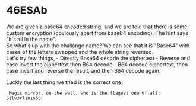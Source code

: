 # 46ESAb

  We are given a base64 encoded string, and we are told that there is some custom encryption (obviously apart from base64 encoding). The hint says "it's all in the name".      
  So what's up with the challange name? We can see that it is "Base64" with cases of the letters swapped and the whole string reversed.      
  Let's try few things, 
    - Directly Base64 decode the ciphertext
    - Reverse and case invert the ciphertext then B64 decode
    - B64 decode ciphertext, then case invert and reverse the result, and then B64 decode again.

Luckly the last thing we tried is the correct one.

``` Magic mirror, on the wall, who is the flagest one of all: 51lv3rl1n1n65```

